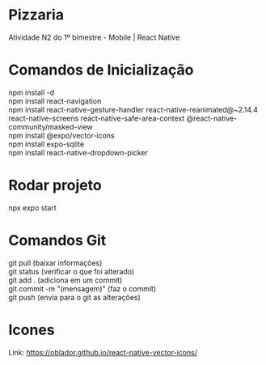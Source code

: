 # Pizzaria
Atividade N2 do 1º bimestre - Mobile | React Native

# Comandos de Inicialização
npm install -d <br/>
npm install react-navigation <br/>
npm install react-native-gesture-handler react-native-reanimated@~2.14.4 react-native-screens react-native-safe-area-context @react-native-community/masked-view <br/>
npm install @expo/vector-icons <br/>
npm install expo-sqlite <br/>
npm install react-native-dropdown-picker
<!-- último comando é para corrigir a versão-->
<!--npx expo install react-native-reanimated@~2.14.4--> 

# Rodar projeto
npx expo start

# Comandos Git
git pull (baixar informações) <br/>
git status (verificar o que foi alterado) <br/>
git add . (adiciona em um commit) <br/>
git commit -m "(mensagem)" (faz o commit) <br/>
git push (envia para o git as alterações) <br/>

# Icones 
Link: https://oblador.github.io/react-native-vector-icons/
